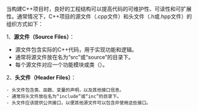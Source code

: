 当构建C++项目时，良好的工程结构可以提高代码的可维护性、可读性和可扩展性。通常情况下，C++项目的源文件（.cpp文件）和头文件（.h或.hpp文件）的组织方式如下：

1、**源文件（Source Files）**：

- 源文件包含实际的C++代码，用于实现功能和逻辑。
- 通常将源文件放在名为“src”或“source”的目录下。
- 每个源文件对应一个功能模块或类（）。

2、**头文件（Header Files）**：
    
    - 头文件包含类、函数、变量的声明，以及其他接口信息。
    - 通常将头文件放在名为“include”或“inc”的目录下。
    - 头文件应该提供公共接口，以便其他源文件可以包含并使用这些接口。